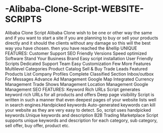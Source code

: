 # -Alibaba-Clone-Script-WEBSITE-SCRIPTS
Alibaba Clone Script Alibaba Clone wish to be one or other way the same and if you want to start a site  if you are planning to buy or  sell your products directly and it should the clients without any damage so this will the best way you have chosen.  then you have reached the &amp;hellip
 UNIQUE FEATURES:
Customer Support
SEO Friendly Versions
Speed optimized Software
Stand Your Business Brand
Easy script installation
User Friendly Scripts
Dedicated Support Team
Easy Customization
Few More Features
Multilevel Categories
Product Catalog
Sell & Buy Trade Leads
Featured Products List
Company Profiles
Complete Classified Section
Inbox/outbox For Messages
Advance Ad Management
Google Map Integrated
Currency Management
Trade Shows Management
Location Management
Google Management
SEO FEATURES:
Keyword Rich URLs
Script generates keyword rich URLs for all products and offers Deep page visibility
Script is written in such a manner that even deepest pages of your website lists well in search engines.Handpicked keywords
Auto-generated keywords can kill your website as they are very easy to detect. So, script uses handpicked keywords.Unique keywords and description
B2B Trading Marketplace Script supports unique keywords and description for each category, sub category, sell offer, buy offer, product etc.
